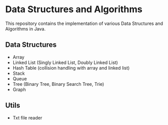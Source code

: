 # Data Structures and Algorithms

This repository contains the implementation of various Data Structures and Algorithms in Java.

## Data Structures
- Array
- Linked List (Singly Linked List, Doubly Linked List)
- Hash Table (collision handling with array and linked list)
- Stack
- Queue
- Tree (Binary Tree, Binary Search Tree, Trie)
- Graph

## Utils
- Txt file reader